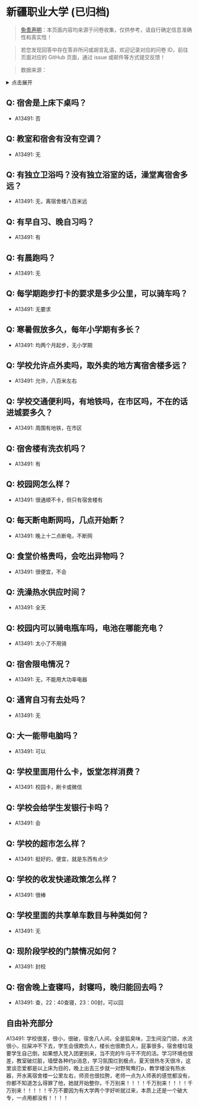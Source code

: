 # 新疆职业大学 (已归档)

> [免责声明](https://colleges.chat/#_3)：本页面内容均来源于问卷收集，仅供参考，请自行确定信息准确性和真实性！

> 若您发现回答中存在答非所问或胡言乱语，欢迎记录对应的问卷 ID，前往页面对应的 GitHub 页面，通过 issue 或邮件等方式提交反馈！

> 数据来源：

<details><summary>点击展开</summary>
<ul>
<li>A13491: 匿名 (2022 年 06 月)</li>
</ul>
</details>

## Q: 宿舍是上床下桌吗？

- A13491: 否

## Q: 教室和宿舍有没有空调？

- A13491: 无

## Q: 有独立卫浴吗？没有独立浴室的话，澡堂离宿舍多远？

- A13491: 无，离宿舍楼八百米远

## Q: 有早自习、晚自习吗？

- A13491: 有

## Q: 有晨跑吗？

- A13491: 无

## Q: 每学期跑步打卡的要求是多少公里，可以骑车吗？

- A13491: 无要求

## Q: 寒暑假放多久，每年小学期有多长？

- A13491: 均两个月起步，无小学期

## Q: 学校允许点外卖吗，取外卖的地方离宿舍楼多远？

- A13491: 允许，八百米左右

## Q: 学校交通便利吗，有地铁吗，在市区吗，不在的话进城要多久？

- A13491: 周围有地铁，在市区

## Q: 宿舍楼有洗衣机吗？

- A13491: 有

## Q: 校园网怎么样？

- A13491: 很通顺不卡，但只有宿舍楼有

## Q: 每天断电断网吗，几点开始断？

- A13491: 晚上十二点断电，不断网

## Q: 食堂价格贵吗，会吃出异物吗？

- A13491: 很便宜，不会

## Q: 洗澡热水供应时间？

- A13491: 全天

## Q: 校园内可以骑电瓶车吗，电池在哪能充电？

- A13491: 太小了不用骑

## Q: 宿舍限电情况？

- A13491: 无，不能用大功率电器

## Q: 通宵自习有去处吗？

- A13491: 无

## Q: 大一能带电脑吗？

- A13491: 可以

## Q: 学校里面用什么卡，饭堂怎样消费？

- A13491: 校园卡，刷卡或微信

## Q: 学校会给学生发银行卡吗？

- A13491: 会

## Q: 学校的超市怎么样？

- A13491: 挺好的，便宜，就是东西有点少

## Q: 学校的收发快递政策怎么样？

- A13491: 很棒

## Q: 学校里面的共享单车数目与种类如何？

- A13491: 无

## Q: 现阶段学校的门禁情况如何？

- A13491: 封校

## Q: 宿舍晚上查寝吗，封寝吗，晚归能回去吗？

- A13491: 查，22：40查寝，23：00封，可以回

## 自由补充部分

A13491: 学校很差，很小，很破，宿舍八人间，全是狐臭味，卫生间没门锁，水流很小，拉屎冲不下去，学生会很欺负人，楼长也很欺负人，屁事很多，宿舍楼垃圾要学生自己倒，如果想入党入团更别来，当不完的牛马干不完的活。学习环境也很差，教室破烂脏，墙壁各种约p消息，学习氛围烂到极点，夏天很热冬天很冷，这里谈恋爱都是以上床为目的，晚上出去三步就一对野鸳鸯打p，教学楼没有热水器，开水离宿舍楼一公里左右，师资也很拉胯，老师一点为人师表的感觉都没有，你都不知道怎么得罪了他，她就开始整你，千万别来！！！！千万别来！！！！千万别来！！！！！千万不要因为有大学两个字好听就过来，本质上还是一个破大专，一点用都没有！！！！